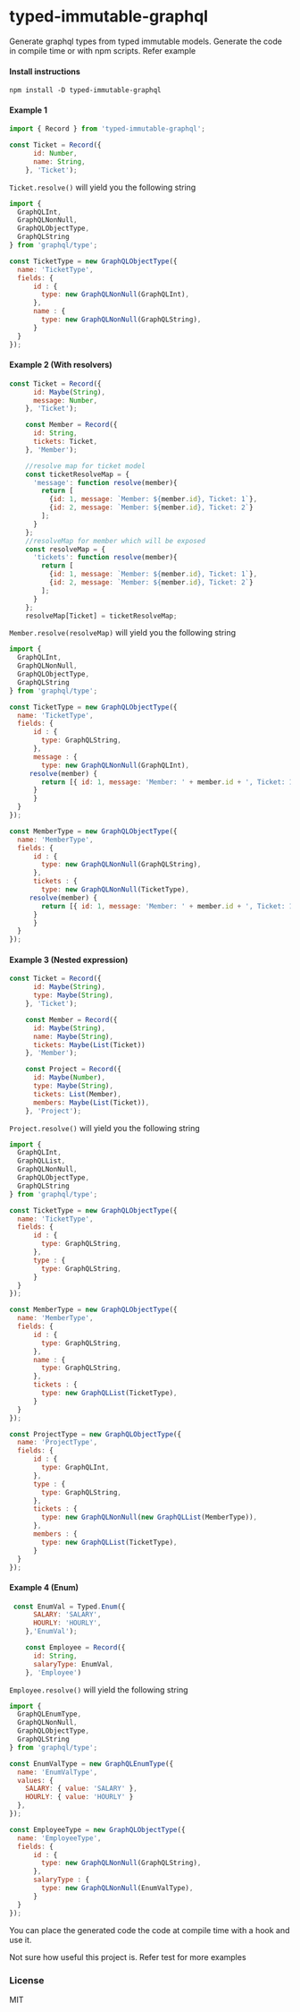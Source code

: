 # typed-immutable-graphql
Generate graphql types from typed immutable models. Generate the code in compile time or with npm scripts. Refer example

#### Install instructions

`npm install -D typed-immutable-graphql`

#### Example 1
```js
import { Record } from 'typed-immutable-graphql';

const Ticket = Record({
      id: Number,
      name: String,
    }, 'Ticket');
```
`Ticket.resolve()` will yield you the following string
```js
import {
  GraphQLInt,
  GraphQLNonNull,
  GraphQLObjectType,
  GraphQLString
} from 'graphql/type';

const TicketType = new GraphQLObjectType({
  name: 'TicketType',
  fields: {
      id : {
        type: new GraphQLNonNull(GraphQLInt),
      },
      name : {
        type: new GraphQLNonNull(GraphQLString),
      }
  }
}); 
```
#### Example 2 (With resolvers)

```js
const Ticket = Record({
      id: Maybe(String),
      message: Number,
    }, 'Ticket');

    const Member = Record({
      id: String,
      tickets: Ticket,
    }, 'Member');

    //resolve map for ticket model
    const ticketResolveMap = {
      'message': function resolve(member){
        return [
          {id: 1, message: `Member: ${member.id}, Ticket: 1`},
          {id: 2, message: `Member: ${member.id}, Ticket: 2`}
        ];
      } 
    };
    //resolveMap for member which will be exposed
    const resolveMap = {
      'tickets': function resolve(member){
        return [
          {id: 1, message: `Member: ${member.id}, Ticket: 1`},
          {id: 2, message: `Member: ${member.id}, Ticket: 2`}
        ];
      } 
    };
    resolveMap[Ticket] = ticketResolveMap;
```
`Member.resolve(resolveMap)` will yield you the following string
```js
import {
  GraphQLInt,
  GraphQLNonNull,
  GraphQLObjectType,
  GraphQLString
} from 'graphql/type';

const TicketType = new GraphQLObjectType({
  name: 'TicketType',
  fields: {
      id : {
        type: GraphQLString,
      },
      message : {
        type: new GraphQLNonNull(GraphQLInt),
	 resolve(member) {
        return [{ id: 1, message: 'Member: ' + member.id + ', Ticket: 1' }, { id: 2, message: 'Member: ' + member.id + ', Ticket: 2' }];
      }
      }
  }
});

const MemberType = new GraphQLObjectType({
  name: 'MemberType',
  fields: {
      id : {
        type: new GraphQLNonNull(GraphQLString),
      },
      tickets : {
        type: new GraphQLNonNull(TicketType),
	 resolve(member) {
        return [{ id: 1, message: 'Member: ' + member.id + ', Ticket: 1' }, { id: 2, message: 'Member: ' + member.id + ', Ticket: 2' }];
      }
      }
  }
});
```
#### Example 3 (Nested expression)

```js
const Ticket = Record({
      id: Maybe(String),
      type: Maybe(String),
    }, 'Ticket');

    const Member = Record({
      id: Maybe(String),
      name: Maybe(String),
      tickets: Maybe(List(Ticket))
    }, 'Member');

    const Project = Record({
      id: Maybe(Number),
      type: Maybe(String),
      tickets: List(Member),
      members: Maybe(List(Ticket)),
    }, 'Project');
```
`Project.resolve()` will yield you the following string

```js
import {
  GraphQLInt,
  GraphQLList,
  GraphQLNonNull,
  GraphQLObjectType,
  GraphQLString
} from 'graphql/type';

const TicketType = new GraphQLObjectType({
  name: 'TicketType',
  fields: {
      id : {
        type: GraphQLString,
      },
      type : {
        type: GraphQLString,
      }
  }
});

const MemberType = new GraphQLObjectType({
  name: 'MemberType',
  fields: {
      id : {
        type: GraphQLString,
      },
      name : {
        type: GraphQLString,
      },
      tickets : {
        type: new GraphQLList(TicketType),
      }
  }
});

const ProjectType = new GraphQLObjectType({
  name: 'ProjectType',
  fields: {
      id : {
        type: GraphQLInt,
      },
      type : {
        type: GraphQLString,
      },
      tickets : {
        type: new GraphQLNonNull(new GraphQLList(MemberType)),
      },
      members : {
        type: new GraphQLList(TicketType),
      }
  }
});
```
#### Example 4 (Enum)

```js
 const EnumVal = Typed.Enum({
      SALARY: 'SALARY',
      HOURLY: 'HOURLY',
    },'EnumVal');

    const Employee = Record({
      id: String,
      salaryType: EnumVal,
    }, 'Employee')
```
`Employee.resolve()` will yield the following string

```js
import {
  GraphQLEnumType,
  GraphQLNonNull,
  GraphQLObjectType,
  GraphQLString
} from 'graphql/type';

const EnumValType = new GraphQLEnumType({
  name: 'EnumValType',
  values: {
    SALARY: { value: 'SALARY' },
    HOURLY: { value: 'HOURLY' }
  },
});

const EmployeeType = new GraphQLObjectType({
  name: 'EmployeeType',
  fields: {
      id : {
        type: new GraphQLNonNull(GraphQLString),
      },
      salaryType : {
        type: new GraphQLNonNull(EnumValType),
      }
  }
});
```


You can place the generated code the code at compile time with a hook and use it.

Not sure how useful this project is. Refer test for more examples

### License
MIT

